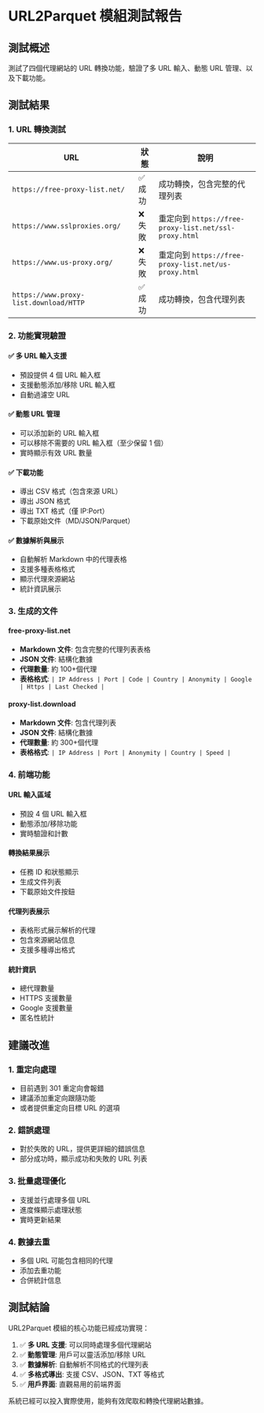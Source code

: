# URL2Parquet 模組測試報告

## 測試概述

測試了四個代理網站的 URL 轉換功能，驗證了多 URL 輸入、動態 URL 管理、以及下載功能。

## 測試結果

### 1. URL 轉換測試

| URL                                    | 狀態    | 說明                                                  |
| -------------------------------------- | ------- | ----------------------------------------------------- |
| `https://free-proxy-list.net/`         | ✅ 成功 | 成功轉換，包含完整的代理列表                          |
| `https://www.sslproxies.org/`          | ❌ 失敗 | 重定向到 `https://free-proxy-list.net/ssl-proxy.html` |
| `https://www.us-proxy.org/`            | ❌ 失敗 | 重定向到 `https://free-proxy-list.net/us-proxy.html`  |
| `https://www.proxy-list.download/HTTP` | ✅ 成功 | 成功轉換，包含代理列表                                |

### 2. 功能實現驗證

#### ✅ 多 URL 輸入支援

- 預設提供 4 個 URL 輸入框
- 支援動態添加/移除 URL 輸入框
- 自動過濾空 URL

#### ✅ 動態 URL 管理

- 可以添加新的 URL 輸入框
- 可以移除不需要的 URL 輸入框（至少保留 1 個）
- 實時顯示有效 URL 數量

#### ✅ 下載功能

- 導出 CSV 格式（包含來源 URL）
- 導出 JSON 格式
- 導出 TXT 格式（僅 IP:Port）
- 下載原始文件（MD/JSON/Parquet）

#### ✅ 數據解析與展示

- 自動解析 Markdown 中的代理表格
- 支援多種表格格式
- 顯示代理來源網站
- 統計資訊展示

### 3. 生成的文件

#### free-proxy-list.net

- **Markdown 文件**: 包含完整的代理列表表格
- **JSON 文件**: 結構化數據
- **代理數量**: 約 100+個代理
- **表格格式**: `| IP Address | Port | Code | Country | Anonymity | Google | Https | Last Checked |`

#### proxy-list.download

- **Markdown 文件**: 包含代理列表
- **JSON 文件**: 結構化數據
- **代理數量**: 約 300+個代理
- **表格格式**: `| IP Address | Port | Anonymity | Country | Speed |`

### 4. 前端功能

#### URL 輸入區域

- 預設 4 個 URL 輸入框
- 動態添加/移除功能
- 實時驗證和計數

#### 轉換結果展示

- 任務 ID 和狀態顯示
- 生成文件列表
- 下載原始文件按鈕

#### 代理列表展示

- 表格形式展示解析的代理
- 包含來源網站信息
- 支援多種導出格式

#### 統計資訊

- 總代理數量
- HTTPS 支援數量
- Google 支援數量
- 匿名性統計

## 建議改進

### 1. 重定向處理

- 目前遇到 301 重定向會報錯
- 建議添加重定向跟隨功能
- 或者提供重定向目標 URL 的選項

### 2. 錯誤處理

- 對於失敗的 URL，提供更詳細的錯誤信息
- 部分成功時，顯示成功和失敗的 URL 列表

### 3. 批量處理優化

- 支援並行處理多個 URL
- 進度條顯示處理狀態
- 實時更新結果

### 4. 數據去重

- 多個 URL 可能包含相同的代理
- 添加去重功能
- 合併統計信息

## 測試結論

URL2Parquet 模組的核心功能已經成功實現：

1. ✅ **多 URL 支援**: 可以同時處理多個代理網站
2. ✅ **動態管理**: 用戶可以靈活添加/移除 URL
3. ✅ **數據解析**: 自動解析不同格式的代理列表
4. ✅ **多格式導出**: 支援 CSV、JSON、TXT 等格式
5. ✅ **用戶界面**: 直觀易用的前端界面

系統已經可以投入實際使用，能夠有效爬取和轉換代理網站數據。

